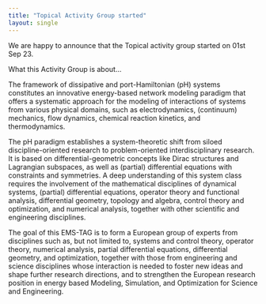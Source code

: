```yaml
---
title: "Topical Activity Group started"
layout: single
---
```

We are happy to announce that the Topical activity group started on 01st Sep 23. 

What this Activity Group is about...


The framework of dissipative and port-Hamiltonian (pH) systems constitutes an innovative energy-based network modeling paradigm that offers a systematic approach for the modeling of interactions of systems from various physical domains, such as electrodynamics, (continuum) mechanics, flow dynamics, chemical reaction kinetics, and thermodynamics.

The pH paradigm establishes a system-theoretic shift from siloed discipline-oriented research to problem-oriented interdisciplinary research. It is based on differential-geometric concepts like Dirac structures and Lagrangian subspaces, as well as (partial) differential equations with constraints and symmetries. A deep understanding of this system class requires the involvement of the mathematical disciplines of dynamical systems, (partial) differential equations, operator theory and functional analysis, differential geometry, topology and algebra, control theory and optimization, and numerical analysis, together with other scientific and engineering disciplines.

The goal of this EMS-TAG is to form a European group of experts from disciplines such as, but not limited to, systems and control theory, operator theory, numerical analysis, partial differential equations, differential geometry, and optimization, together with those from engineering and science disciplines whose interaction is needed to foster new ideas and shape further research directions, and to strengthen the European research position in energy based Modeling, Simulation, and Optimization for Science and Engineering.





